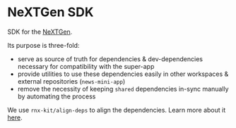 # NeXTGen SDK

SDK for the [NeXTGen](https://github.com/maybanker/nextgen).

Its purpose is three-fold:

- serve as source of truth for dependencies & dev-dependencies necessary for compatibility with the super-app
- provide utilities to use these dependencies easily in other workspaces & external repositories (`news-mini-app`)
- remove the necessity of keeping `shared` dependencies in-sync manually by automating the process

We use `rnx-kit/align-deps` to align the dependencies. Learn more about it [here](https://microsoft.github.io/rnx-kit/docs/guides/dependency-management).
